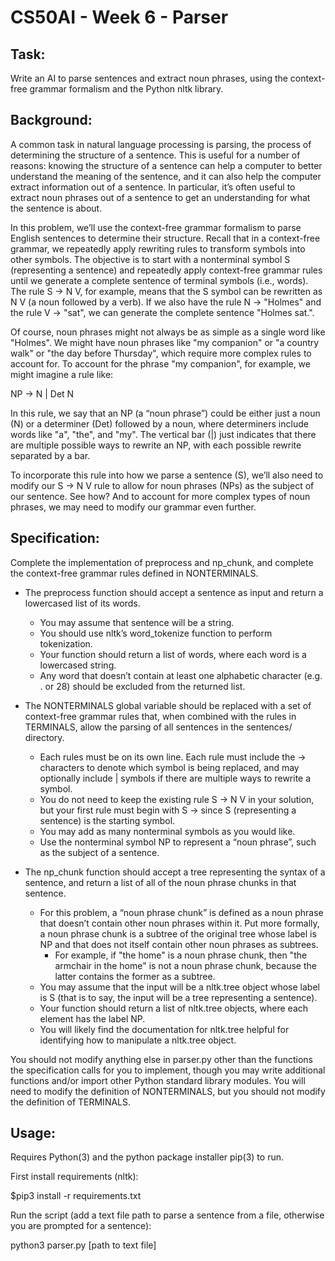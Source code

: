 # CS50AI - Week 6 - Parser

## Task:

Write an AI to parse sentences and extract noun phrases, using the context-free grammar formalism and the Python nltk library.


## Background:

A common task in natural language processing is parsing, the process of determining the structure of a sentence. This is useful for a number of reasons: knowing the structure of a sentence can help a computer to better understand the meaning of the sentence, and it can also help the computer extract information out of a sentence. In particular, it’s often useful to extract noun phrases out of a sentence to get an understanding for what the sentence is about.

In this problem, we’ll use the context-free grammar formalism to parse English sentences to determine their structure. Recall that in a context-free grammar, we repeatedly apply rewriting rules to transform symbols into other symbols. The objective is to start with a nonterminal symbol S (representing a sentence) and repeatedly apply context-free grammar rules until we generate a complete sentence of terminal symbols (i.e., words). The rule S -> N V, for example, means that the S symbol can be rewritten as N V (a noun followed by a verb). If we also have the rule N -> "Holmes" and the rule V -> "sat", we can generate the complete sentence "Holmes sat.".

Of course, noun phrases might not always be as simple as a single word like "Holmes". We might have noun phrases like "my companion" or "a country walk" or "the day before Thursday", which require more complex rules to account for. To account for the phrase "my companion", for example, we might imagine a rule like:

NP -> N | Det N

In this rule, we say that an NP (a “noun phrase”) could be either just a noun (N) or a determiner (Det) followed by a noun, where determiners include words like "a", "the", and "my". The vertical bar (|) just indicates that there are multiple possible ways to rewrite an NP, with each possible rewrite separated by a bar.

To incorporate this rule into how we parse a sentence (S), we’ll also need to modify our S -> N V rule to allow for noun phrases (NPs) as the subject of our sentence. See how? And to account for more complex types of noun phrases, we may need to modify our grammar even further.


## Specification:

Complete the implementation of preprocess and np_chunk, and complete the context-free grammar rules defined in NONTERMINALS.

* The preprocess function should accept a sentence as input and return a lowercased list of its words.
  * You may assume that sentence will be a string.
  * You should use nltk’s word_tokenize function to perform tokenization.
  * Your function should return a list of words, where each word is a lowercased string.
  * Any word that doesn’t contain at least one alphabetic character (e.g. . or 28) should be excluded from the returned list.

* The NONTERMINALS global variable should be replaced with a set of context-free grammar rules that, when combined with the rules in TERMINALS, allow the parsing of all sentences in the sentences/ directory.
  * Each rules must be on its own line. Each rule must include the -> characters to denote which symbol is being replaced, and may optionally include | symbols if there are multiple ways to rewrite a symbol.
  * You do not need to keep the existing rule S -> N V in your solution, but your first rule must begin with S -> since S (representing a sentence) is the starting symbol.
  * You may add as many nonterminal symbols as you would like.
  * Use the nonterminal symbol NP to represent a “noun phrase”, such as the subject of a sentence.

* The np_chunk function should accept a tree representing the syntax of a sentence, and return a list of all of the noun phrase chunks in that sentence.
  * For this problem, a “noun phrase chunk” is defined as a noun phrase that doesn’t contain other noun phrases within it. Put more formally, a noun phrase chunk is a subtree of the original tree whose label is NP and that does not itself contain other noun phrases as subtrees.
    * For example, if "the home" is a noun phrase chunk, then "the armchair in the home" is not a noun phrase chunk, because the latter contains the former as a subtree.
  * You may assume that the input will be a nltk.tree object whose label is S (that is to say, the input will be a tree representing a sentence).
  * Your function should return a list of nltk.tree objects, where each element has the label NP.
  * You will likely find the documentation for nltk.tree helpful for identifying how to manipulate a nltk.tree object.

You should not modify anything else in parser.py other than the functions the specification calls for you to implement, though you may write additional functions and/or import other Python standard library modules. You will need to modify the definition of NONTERMINALS, but you should not modify the definition of TERMINALS.

## Usage:

Requires Python(3) and the python package installer pip(3) to run.

First install requirements (nltk):

$pip3 install -r requirements.txt

Run the script (add a text file path to parse a sentence from a file, otherwise you are prompted for a sentence):

python3 parser.py [path to text file]